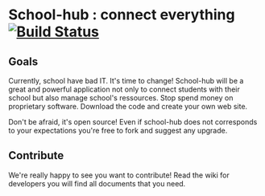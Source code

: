 # School-hub : connect everything [![Build Status](https://travis-ci.org/effidev/school-hub.svg?branch=feature%2Ftravis)](https://travis-ci.org/effidev/school-hub)

## Goals

Currently, school have bad IT. It's time to change! School-hub will be a great and powerful application not only to connect students with their school but also manage school's ressources. Stop spend money on proprietary software. Download the code and create your own web site.

Don't be afraid, it's open source! Even if school-hub does not corresponds to your expectations you're free to fork and suggest any upgrade.

## Contribute

We're really happy to see you want to contribute! Read the wiki for developers you will find all documents that you need.
